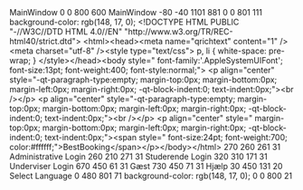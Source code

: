 <?xml version="1.0" encoding="UTF-8"?>
<ui version="4.0">
 <class>MainWindow</class>
 <widget class="QMainWindow" name="MainWindow">
  <property name="geometry">
   <rect>
    <x>0</x>
    <y>0</y>
    <width>800</width>
    <height>600</height>
   </rect>
  </property>
  <property name="windowTitle">
   <string>MainWindow</string>
  </property>
  <widget class="QWidget" name="centralwidget">
   <widget class="QGraphicsView" name="graphicsView">
    <property name="geometry">
     <rect>
      <x>-80</x>
      <y>-40</y>
      <width>1101</width>
      <height>881</height>
     </rect>
    </property>
   </widget>
   <widget class="QTextBrowser" name="textBrowser">
    <property name="geometry">
     <rect>
      <x>0</x>
      <y>0</y>
      <width>801</width>
      <height>111</height>
     </rect>
    </property>
    <property name="styleSheet">
     <string notr="true">background-color: rgb(148, 17, 0);</string>
    </property>
    <property name="html">
     <string>&lt;!DOCTYPE HTML PUBLIC &quot;-//W3C//DTD HTML 4.0//EN&quot; &quot;http://www.w3.org/TR/REC-html40/strict.dtd&quot;&gt;
&lt;html&gt;&lt;head&gt;&lt;meta name=&quot;qrichtext&quot; content=&quot;1&quot; /&gt;&lt;meta charset=&quot;utf-8&quot; /&gt;&lt;style type=&quot;text/css&quot;&gt;
p, li { white-space: pre-wrap; }
&lt;/style&gt;&lt;/head&gt;&lt;body style=&quot; font-family:'.AppleSystemUIFont'; font-size:13pt; font-weight:400; font-style:normal;&quot;&gt;
&lt;p align=&quot;center&quot; style=&quot;-qt-paragraph-type:empty; margin-top:0px; margin-bottom:0px; margin-left:0px; margin-right:0px; -qt-block-indent:0; text-indent:0px;&quot;&gt;&lt;br /&gt;&lt;/p&gt;
&lt;p align=&quot;center&quot; style=&quot;-qt-paragraph-type:empty; margin-top:0px; margin-bottom:0px; margin-left:0px; margin-right:0px; -qt-block-indent:0; text-indent:0px;&quot;&gt;&lt;br /&gt;&lt;/p&gt;
&lt;p align=&quot;center&quot; style=&quot; margin-top:0px; margin-bottom:0px; margin-left:0px; margin-right:0px; -qt-block-indent:0; text-indent:0px;&quot;&gt;&lt;span style=&quot; font-size:24pt; font-weight:700; color:#ffffff;&quot;&gt;BestBooking&lt;/span&gt;&lt;/p&gt;&lt;/body&gt;&lt;/html&gt;</string>
    </property>
   </widget>
   <widget class="QPushButton" name="pushButton">
    <property name="geometry">
     <rect>
      <x>270</x>
      <y>260</y>
      <width>261</width>
      <height>31</height>
     </rect>
    </property>
    <property name="text">
     <string>Administrative Login</string>
    </property>
   </widget>
   <widget class="QPushButton" name="pushButton_2">
    <property name="geometry">
     <rect>
      <x>260</x>
      <y>210</y>
      <width>271</width>
      <height>31</height>
     </rect>
    </property>
    <property name="text">
     <string>Studerende Login</string>
    </property>
   </widget>
   <widget class="QPushButton" name="pushButton_3">
    <property name="geometry">
     <rect>
      <x>320</x>
      <y>310</y>
      <width>171</width>
      <height>31</height>
     </rect>
    </property>
    <property name="text">
     <string>Underviser Login</string>
    </property>
   </widget>
   <widget class="QCommandLinkButton" name="commandLinkButton">
    <property name="geometry">
     <rect>
      <x>670</x>
      <y>450</y>
      <width>61</width>
      <height>31</height>
     </rect>
    </property>
    <property name="text">
     <string>Gæst  </string>
    </property>
   </widget>
   <widget class="QCommandLinkButton" name="commandLinkButton_2">
    <property name="geometry">
     <rect>
      <x>730</x>
      <y>450</y>
      <width>71</width>
      <height>31</height>
     </rect>
    </property>
    <property name="text">
     <string>Hjælp</string>
    </property>
   </widget>
   <widget class="QPushButton" name="pushButton_5">
    <property name="geometry">
     <rect>
      <x>30</x>
      <y>450</y>
      <width>131</width>
      <height>20</height>
     </rect>
    </property>
    <property name="text">
     <string>Select Language</string>
    </property>
   </widget>
   <widget class="QTextEdit" name="textEdit">
    <property name="geometry">
     <rect>
      <x>0</x>
      <y>480</y>
      <width>801</width>
      <height>71</height>
     </rect>
    </property>
    <property name="styleSheet">
     <string notr="true">background-color: rgb(148, 17, 0);</string>
    </property>
   </widget>
  </widget>
  <widget class="QMenuBar" name="menubar">
   <property name="geometry">
    <rect>
     <x>0</x>
     <y>0</y>
     <width>800</width>
     <height>21</height>
    </rect>
   </property>
  </widget>
  <widget class="QStatusBar" name="statusbar"/>
 </widget>
 <resources/>
 <connections/>
</ui>

